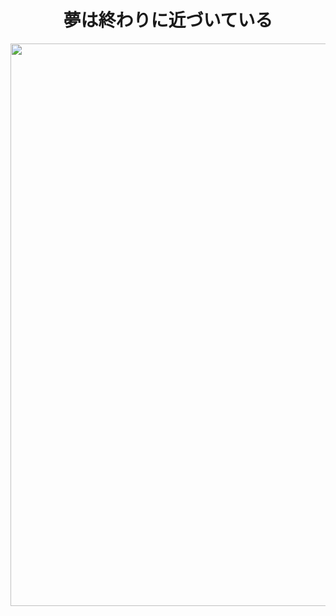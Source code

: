 
<h1 align="center">夢は終わりに近づいている</h2>

<!--<p><img width="900" src="https://media1.tenor.com/images/aa1ffffcc9fbb3742b719f84f48dc618/tenor.gif?itemid=9490271"></p>-->

<div align="center">
  <!--<p><img width="900" src="_assets/kohaku.gif"></p>-->
  <!--<p><img width="900" src="https://www.icegif.com/wp-content/uploads/icegif-2930.gif"></p>-->
  <p><img width="900" src="https://i.imgur.com/rDqxVry.gif"></p>
</div>
